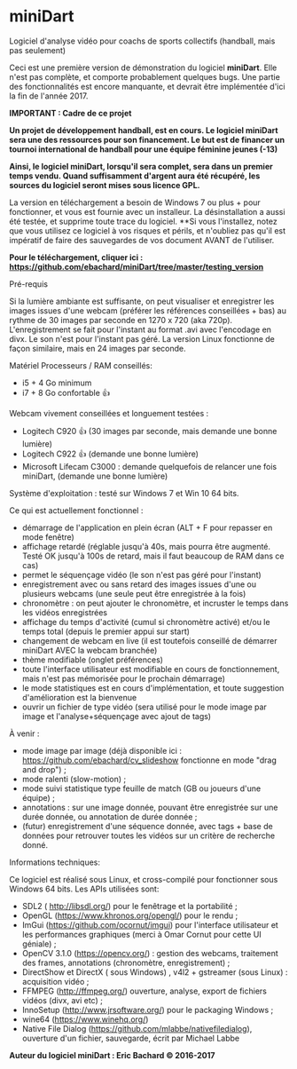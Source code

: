 # miniDart
Logiciel d'analyse vidéo pour coachs de sports collectifs (handball, mais pas seulement)


Ceci est une première version de démonstration du logiciel **miniDart**. Elle n'est pas complète, et comporte probablement quelques bugs. Une partie des fonctionnalités est encore manquante, et devrait être implémentée d'ici la fin de l'année 2017.

**IMPORTANT : Cadre de ce projet**

**Un projet de développement handball, est en cours. Le logiciel miniDart sera une des ressources pour son financement. Le but est de financer un tournoi international de handball pour une équipe féminine jeunes (-13)**

**Ainsi, le logiciel miniDart, lorsqu'il sera complet, sera dans un premier temps vendu. Quand suffisamment d'argent aura été récupéré, les sources du logiciel seront mises sous licence GPL.**

La version en téléchargement a besoin de Windows 7 ou plus + pour fonctionner, et vous est fournie avec un installeur. La désinstallation a aussi été testée, et supprime toute trace du logiciel. **Si vous l'installez, notez que vous utilisez ce logiciel à vos risques et périls, et n'oubliez pas qu'il est impératif de faire des sauvegardes de vos document AVANT de l'utiliser.


**Pour le téléchargement, cliquer ici : https://github.com/ebachard/miniDart/tree/master/testing_version**

Pré-requis

Si la lumière ambiante est suffisante, on peut visualiser et enregistrer les images issues d'une webcam (préférer les références conseillées + bas) au rythme de 30 images par seconde en 1270 x 720 (aka 720p). L'enregistrement se fait pour l'instant au format .avi avec l'encodage en divx. Le son n'est pour l'instant pas géré. La version Linux fonctionne de façon similaire, mais en 24 images par seconde.

Matériel
Processeurs / RAM conseillés:
* i5 + 4 Go minimum
* i7 + 8 Go confortable :+1: 

Webcam vivement conseillées et longuement testées :
- Logitech C920 :+1: (30 images par seconde, mais demande une bonne lumière)
- Logitech C922 :+1: (demande une bonne lumière)
- Microsoft Lifecam C3000 : demande quelquefois de relancer une fois miniDart, (demande une bonne lumière)

Système d'exploitation : testé sur Windows 7 et Win 10  64 bits.

Ce qui est actuellement fonctionnel : 

- démarrage de l'application en plein écran (ALT + F  pour repasser en mode fenêtre)
- affichage retardé (réglable jusqu'à 40s, mais pourra être augmenté. Testé OK jusqu'à 100s de retard, mais il faut beaucoup de RAM dans ce cas)
- permet le séquençage vidéo (le son n'est pas géré pour l'instant)
- enregistrement avec ou sans retard des images issues d'une ou plusieurs webcams (une seule peut être enregistrée à la fois)
- chronomètre : on peut ajouter le chronomètre, et incruster le temps dans les vidéos enregistrées
- affichage du temps d'activité (cumul si chronomètre activé) et/ou le temps total (depuis le premier appui sur start)
- changement de webcam en live (il est toutefois conseillé de démarrer miniDart AVEC la webcam branchée)
- thème modifiable (onglet préférences)
- toute l'interface utilisateur est modifiable en cours de fonctionnement, mais n'est pas mémorisée pour le prochain démarrage)
- le mode statistiques est en cours d'implémentation, et toute suggestion d'amélioration est la bienvenue
- ouvrir un fichier de type vidéo (sera utilisé pour le mode image par image et l'analyse+séquençage avec ajout de tags)


À venir :
- mode image par image (déjà disponible ici : https://github.com/ebachard/cv_slideshow fonctionne en mode "drag and drop") ;
- mode ralenti (slow-motion) ;
- mode suivi statistique type feuille de match (GB ou joueurs d'une équipe) ;
- annotations : sur une image donnée, pouvant être enregistrée sur une durée donnée, ou annotation de durée donnée ;
- (futur) enregistrement d'une séquence donnée, avec tags + base de données pour retrouver toutes les vidéos sur un critère de recherche donné.

Informations techniques:

Ce logiciel est réalisé sous Linux, et cross-compilé pour fonctionner sous Windows 64 bits. Les APIs utilisées sont:
* SDL2 ( http://libsdl.org/) pour le fenêtrage et la portabilité ;
* OpenGL (https://www.khronos.org/opengl/) pour le rendu ;
* ImGui (https://github.com/ocornut/imgui) pour l'interface utilisateur et les performances graphiques (merci à Omar Cornut pour cette UI géniale) ;
* OpenCV 3.1.0 (https://opencv.org/) : gestion des webcams, traitement des frames, annotations (chronomètre, enregistrement) ;
* DirectShow et DirectX ( sous Windows) , v4l2 + gstreamer (sous Linux) : acquisition vidéo ;
* FFMPEG (http://ffmpeg.org/) ouverture, analyse, export de fichiers vidéos (divx, avi etc) ;
* InnoSetup (http://www.jrsoftware.org/) pour le packaging Windows ;
* wine64 (https://www.winehq.org/)
* Native File Dialog (https://github.com/mlabbe/nativefiledialog), ouverture d'un fichier, sauvegarde, écrit par Michael Labbe

**Auteur du logiciel miniDart : Eric Bachard © 2016-2017**

